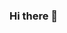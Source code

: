 ### Hi there 👋

<!--
**Cristian327/Cristian327** is a ✨ _special_ ✨ repository because its `README.md` (this file) appears on your GitHub profile.

Here are some ideas to get you started:

- 🔭 I’m currently working on ..
- 🌱 I’m currently learning learning Mobile Development and Machine Learning.
- 👯 I’m looking to collaborate on ...
- 💬 Ask me about ...
- 📫 How to reach me:  ...
- 😄 Pronouns:  Cris or Davids.
- ⚡ Fun fact:  The first time i saw the sea i didn't sleep the first time.
